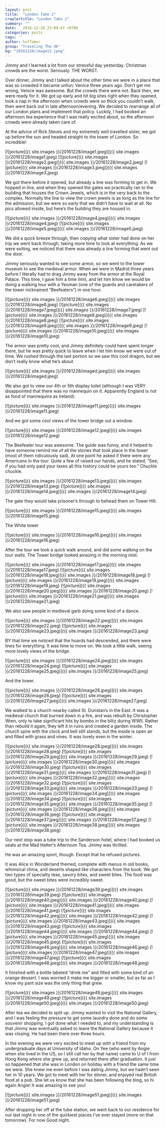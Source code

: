 ```yaml
---
layout: post
title:  "London Take 2"
crawlertitle: "London Take 2"
summary: ""
date:   2016-12-28 23:09:47 +0700
categories: posts
tags: ''
author: huffaker
group: "Traveling The UK"
bg: "20161228/image12.jpeg"
---
```


Jimmy and I learned a lot from our stressful day yesterday. Christmas crowds are the worst. Seriously. THE WORST.

Over dinner, Jimmy and I talked about the other time we were in a place that was so crowded it became unfun: Venice three years ago. Don’t get me wrong, Venice was awesome. But the crowds there were not. Back then, we were ready for it. We got up early and hit big sites right when they opened, took a nap in the afternoon when crowds were so thick you couldn’t walk, then went back out in late afternoon/evening. We decided to rearrange all of our London plans and implement that policy. Luckily, I had booked an afternoon tea experience that I was really excited about, so the afternoon crowds were already taken care of.

At the advice of Rick Steves and my extremely well travelled sister, we got up before the sun and headed straight to the tower of London. So incredible!

[![picture]({{ site.images }}/20161228/image1.jpeg)]({{ site.images }}/20161228/image1.jpeg)
 [![picture]({{ site.images }}/20161228/image2.jpeg)]({{ site.images }}/20161228/image2.jpeg) 
 [![picture]({{ site.images }}/20161228/image3.jpeg)]({{ site.images }}/20161228/image3.jpeg) 

We got there before it opened, but already a line was forming to get in. We hopped in line, and when they opened the gates we practically ran to the building that houses the Crown Jewels, which is in the very back to the complex. Normally the line to view the crown jewels is as long as the line for the admission, but we were so early that we didn’t have to wait at all. No pics allowed inside, but here’s the building they are housed in.

[![picture]({{ site.images }}/20161228/image4.jpeg)]({{ site.images }}/20161228/image4.jpeg)
[![picture]({{ site.images }}/20161228/image5.jpeg)]({{ site.images }}/20161228/image5.jpeg)

 We did a quick breeze through, then copying what sister had done on her trip we went back through, taking more time to look at everything. As we were exiting, we noticed that there was already a line forming that went out the door. 

Jimmy seriously wanted to see some armor, so we went to the tower museum to see the medieval armor. When we were in Madrid three years before I literally had to drag Jimmy away from the armor at the Royal Palace. This time, I gave him a time limit, and let him know we would be doing a walking tour with a Yeoman (one of the guards and caretakers of the tower nicknamed “Beefeaters”) in one hour. 
 
[![picture]({{ site.images }}/20161228/image6.jpeg)]({{ site.images }}/20161228/image6.jpeg)
[![picture]({{ site.images }}/20161228/image7.jpeg)]({{ site.images }}/20161228/image7.jpeg)
[![picture]({{ site.images }}/20161228/image8.jpeg)]({{ site.images }}/20161228/image8.jpeg)
[![picture]({{ site.images }}/20161228/image9.jpeg)]({{ site.images }}/20161228/image9.jpeg)
[![picture]({{ site.images }}/20161228/image10.jpeg)]({{ site.images }}/20161228/image10.jpeg)
 
The armor was pretty cool, and Jimmy definitely could have spent longer there, but he was pretty quick to leave when I let him know we were out of time. We rushed through the last portion so we saw this cool dragon, but we don’t really know what he’s about.

[![picture]({{ site.images }}/20161228/imaged.jpeg)]({{ site.images }}/20161228/imaged.jpeg)
 
We also got to view our 4th or 5th display toilet (although I was VERY disappointed that there was no mannequin on it. Apparently England is not as fond of mannequins as Ireland).

[![picture]({{ site.images }}/20161228/image11.jpeg)]({{ site.images }}/20161228/image11.jpeg)

And we got some cool views of the tower bridge out a window.

[![picture]({{ site.images }}/20161228/image12.jpeg)]({{ site.images }}/20161228/image12.jpeg)

The Beefeater tour was awesome. The guide was funny, and it helped to have someone remind me of all the stories that took place in the tower (most of them ridiculously sad). At one point he asked if there were any Americans in the tour. Quite a few of raised our hands, and he stated, “See, if you had only paid your taxes all this history could be yours too.” Chuckle chuckle. 
 
[![picture]({{ site.images }}/20161228/image13.jpeg)]({{ site.images }}/20161228/image13.jpeg)
[![picture]({{ site.images }}/20161228/image14.jpeg)]({{ site.images }}/20161228/image14.jpeg)

The gate they would take prisoner’s through to behead them on Tower Hill.

[![picture]({{ site.images }}/20161228/image15.jpeg)]({{ site.images }}/20161228/image15.jpeg)

The White tower

[![picture]({{ site.images }}/20161228/image16.jpeg)]({{ site.images }}/20161228/image16.jpeg)

After the tour we took a quick walk around, and did some walking on the tour walls. The Tower bridge looked amazing in the morning mist.
 
[![picture]({{ site.images }}/20161228/image17.jpeg)]({{ site.images }}/20161228/image17.jpeg)
[![picture]({{ site.images }}/20161228/image18.jpeg)]({{ site.images }}/20161228/image18.jpeg)
[![picture]({{ site.images }}/20161228/image19.jpeg)]({{ site.images }}/20161228/image19.jpeg)
[![picture]({{ site.images }}/20161228/image20.jpeg)]({{ site.images }}/20161228/image20.jpeg)
[![picture]({{ site.images }}/20161228/image21.jpeg)]({{ site.images }}/20161228/image21.jpeg)

We also saw people in medieval garb doing some kind of a dance.

[![picture]({{ site.images }}/20161228/image22.jpeg)]({{ site.images }}/20161228/image22.jpeg)
[![picture]({{ site.images }}/20161228/image23.jpeg)]({{ site.images }}/20161228/image23.jpeg)
 
BY that time we noticed that the hoards had descended, and there were lines for everything. It was time to move on. We took a little walk, seeing more lovely views of the bridge.

[![picture]({{ site.images }}/20161228/image24.jpeg)]({{ site.images }}/20161228/image24.jpeg)
[![picture]({{ site.images }}/20161228/image25.jpeg)]({{ site.images }}/20161228/image25.jpeg) 
 
And the tower.

[![picture]({{ site.images }}/20161228/image26.jpeg)]({{ site.images }}/20161228/image26.jpeg)
[![picture]({{ site.images }}/20161228/image27.jpeg)]({{ site.images }}/20161228/image27.jpeg)
 
We walked to a church nearby called St. Dunstan’s in the East. It was a medieval church that burned down in a fire, and was rebuilt by Christopher Wren, only to take significant hits by bombs in the blitz during WWII. Rather than rebuild it again, they left it in ruins and created a garden inside. The church spire with the clock and bell still stands, but the inside is open air and filled with grass and vines. It was lovely even in the winter.
  
 [![picture]({{ site.images }}/20161228/image28.jpeg)]({{ site.images }}/20161228/image28.jpeg)
 [![picture]({{ site.images }}/20161228/image29.jpeg)]({{ site.images }}/20161228/image29.jpeg)
 [![picture]({{ site.images }}/20161228/image30.jpeg)]({{ site.images }}/20161228/image30.jpeg)
 [![picture]({{ site.images }}/20161228/image31.jpeg)]({{ site.images }}/20161228/image31.jpeg)
 [![picture]({{ site.images }}/20161228/image32.jpeg)]({{ site.images }}/20161228/image32.jpeg)
 [![picture]({{ site.images }}/20161228/image33.jpeg)]({{ site.images }}/20161228/image33.jpeg)
 [![picture]({{ site.images }}/20161228/image34.jpeg)]({{ site.images }}/20161228/image34.jpeg)
 [![picture]({{ site.images }}/20161228/image35.jpeg)]({{ site.images }}/20161228/image35.jpeg)
 [![picture]({{ site.images }}/20161228/image36.jpeg)]({{ site.images }}/20161228/image36.jpeg)
 [![picture]({{ site.images }}/20161228/image37.jpeg)]({{ site.images }}/20161228/image37.jpeg)
 [![picture]({{ site.images }}/20161228/image38.jpeg)]({{ site.images }}/20161228/image38.jpeg)
 
Our next stop was a tube trip to the Sanderson hotel, where I had booked us seats at the Mad Hatter’s Afternoon Tea. Jimmy was thrilled. 

He was an amazing sport, though. Except that he refused pictures.

It was Alice in Wonderland themed, complete with menus in old books, whimsical china, and deserts shaped like characters from the book. We got two types of specialty teas, savory bites, and sweet bites. The food was good, but the sweet bites were incredibly sweet. 
     
[![picture]({{ site.images }}/20161228/image39.jpeg)]({{ site.images }}/20161228/image39.jpeg)
[![picture]({{ site.images }}/20161228/image40.jpeg)]({{ site.images }}/20161228/image40.jpeg)
[![picture]({{ site.images }}/20161228/image41.jpeg)]({{ site.images }}/20161228/image41.jpeg)
[![picture]({{ site.images }}/20161228/image42.jpeg)]({{ site.images }}/20161228/image42.jpeg)
[![picture]({{ site.images }}/20161228/image43.jpeg)]({{ site.images }}/20161228/image43.jpeg)
[![picture]({{ site.images }}/20161228/image44.jpeg)]({{ site.images }}/20161228/image44.jpeg)
[![picture]({{ site.images }}/20161228/image45.jpeg)]({{ site.images }}/20161228/image45.jpeg)
[![picture]({{ site.images }}/20161228/image46.jpeg)]({{ site.images }}/20161228/image46.jpeg)
[![picture]({{ site.images }}/20161228/image47.jpeg)]({{ site.images }}/20161228/image47.jpeg)
[![picture]({{ site.images }}/20161228/image48.jpeg)]({{ site.images }}/20161228/image48.jpeg)
   
It finished with a bottle labeled “drink me” and filled with some kind of an orange dessert. I was worried it make me bigger or smaller, but as far as I know my pant size was the only thing that grew. 

[![picture]({{ site.images }}/20161228/image49.jpeg)]({{ site.images }}/20161228/image49.jpeg)
[![picture]({{ site.images }}/20161228/image50.jpeg)]({{ site.images }}/20161228/image50.jpeg)
 
After tea we decided to split up. Jimmy wanted to visit the National Gallery, and I was feeling the pressure to get some laundry done and do some souvenir shopping. I got done what I needed to, and my understanding is that Jimmy was eventually asked to leave the National Gallery because it was closing. He had been there over three hours.

In the evening we were very excited to meet up with a friend from my undergraduate days at University of Idaho. On Yee (who went by Angie when she lived in the US, so I still call her by that name) came to U of I from Hong Kong where she grew up, and returned there after graduation. It just so happened that she was in London on holiday with a friend the same time we were. She knew me even before I was dating Jimmy, but we hadn’t seen her in 10 years. We got to meet with her for dinner, and enjoyed real British food at a pub. She let us know that she has been following the blog, so hi again Angie! It was amazing to see you! 

[![picture]({{ site.images }}/20161228/image51.jpeg)]({{ site.images }}/20161228/image51.jpeg)

After dropping her off at the tube station, we went back to our residence for our last night in one of the quirkiest places I’ve ever stayed (more on that tomorrow). For now
Good night. 
